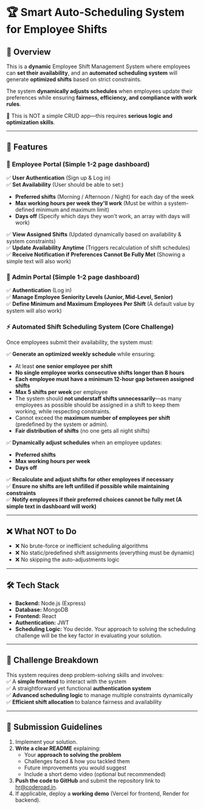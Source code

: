 # 🏆 Smart Auto-Scheduling System for Employee Shifts  

## 📖 Overview  
This is a **dynamic** Employee Shift Management System where employees can **set their availability**, and an **automated scheduling system** will generate **optimized shifts** based on strict constraints.  

The system **dynamically adjusts schedules** when employees update their preferences while ensuring **fairness, efficiency, and compliance with work rules**.  

🚀 This is NOT a simple CRUD app—this requires **serious logic and optimization skills**.  

---

## 📌 Features  

### 🏢 **Employee Portal**  (Simple 1-2 page dashboard)
✅ **User Authentication** (Sign up & Log in)  
✅ **Set Availability** (User should be able to set:)  
   - **Preferred shifts** (Morning / Afternoon / Night) for each day of the week  
   - **Max working hours per week they'll work** (Must be within a system-defined minimum and maximum limit)  
   - **Days off** (Specify which days they won't work, an array with days will work)

✅ **View Assigned Shifts** (Updated dynamically based on availability & system constraints)  
✅ **Update Availability Anytime** (Triggers recalculation of shift schedules)  
✅ **Receive Notification if Preferences Cannot Be Fully Met** (Showing a simple text will also work)  

### 👑 **Admin Portal**  (Simple 1-2 page dashboard)
✅ **Authentication** (Log in)  
✅ **Manage Employee Seniority Levels (Junior, Mid-Level, Senior)**  
✅ **Define Minimum and Maximum Employees Per Shift** (A default value by system will also work)

### ⚡ **Automated Shift Scheduling System (Core Challenge)**  
Once employees submit their availability, the system must:  

✅ **Generate an optimized weekly schedule** while ensuring:  
   - At least **one senior employee per shift**  
   - **No single employee works consecutive shifts longer than 8 hours**  
   - **Each employee must have a minimum 12-hour gap between assigned shifts**  
   - **Max 5 shifts per week** per employee  
   - The system should **not understaff shifts unnecessarily**—as many employees as possible should be assigned in a shift to keep them working, while respecting constraints.  
   - Cannot exceed the **maximum number of employees per shift** (predefined by the system or admin).  
   - **Fair distribution of shifts** (no one gets all night shifts)

✅ **Dynamically adjust schedules** when an employee updates:  
   - **Preferred shifts**  
   - **Max working hours per week**  
   - **Days off**  

✅ **Recalculate and adjust shifts for other employees if necessary**  
✅ **Ensure no shifts are left unfilled if possible while maintaining constraints**  
✅ **Notify employees if their preferred choices cannot be fully met (A simple text in dashboard will work)**  

---

## ❌ What NOT to Do
- ❌ No brute-force or inefficient scheduling algorithms
- ❌ No static/predefined shift assignments (everything must be dynamic)
- ❌ No skipping the auto-adjustments logic

---

## 🛠 Tech Stack  
- **Backend:** Node.js (Express)
- **Database:** MongoDB
- **Frontend:** React
- **Authentication:** JWT
- **Scheduling Logic:** You decide. Your approach to solving the scheduling challenge will be the key factor in evaluating your solution.

---

## 🚀 Challenge Breakdown  
This system requires deep problem-solving skills and involves:  
✅ A **simple frontend** to interact with the system  
✅ A straightforward yet functional **authentication system**  
✅ **Advanced scheduling logic** to manage multiple constraints dynamically  
✅ **Efficient shift allocation** to balance fairness and availability    

---

## 📌 Submission Guidelines  
1. Implement your solution.  
2. **Write a clear README** explaining:  
   - Your **approach to solving the problem**  
   - Challenges faced & how you tackled them  
   - Future improvements you would suggest
   - Include a short demo video (optional but recommended)
3. **Push the code to GitHub** and submit the repository link to hr@coderoad.in.  
4. If applicable, deploy a **working demo** (Vercel for frontend, Render for backend).  

